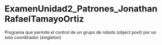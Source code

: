 # ExamenUnidad2_Patrones_JonathanRafaelTamayoOrtiz

Programa que permite el control de un grupo de robots (object pool) por un solo coordinador (singleton)
